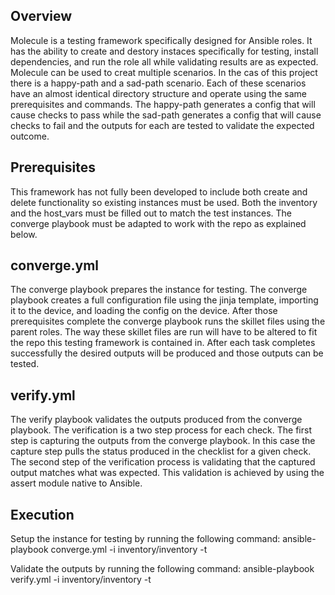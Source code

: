 Overview
--------

Molecule is a testing framework specifically designed for Ansible roles. It has the ability to create and destory instaces specifically for testing, install dependencies, and run the role all while validating results are as expected. Molecule can be used to creat multiple scenarios. In the cas of this project there is a happy-path and a sad-path scenario. Each of these scenarios have an almost identical directory structure and operate using the same prerequisites and commands. The happy-path generates a config that will cause checks to pass while the sad-path generates a config that will cause checks to fail and the outputs for each are tested to validate the expected outcome.

Prerequisites
-------------

This framework has not fully been developed to include both create and delete functionality so existing instances must be used. Both the inventory and the host_vars must be filled out to match the test instances. The converge playbook must be adapted to work with the repo as explained below.

converge.yml
------------

The converge playbook prepares the instance for testing. The converge playbook creates a full configuration file using the jinja template, importing it to the device, and loading the config on the device. After those prerequisites complete the converge playbook runs the skillet files using the parent roles. The way these skillet files are run will have to be altered to fit the repo this testing framework is contained in. After each task completes successfully the desired outputs will be produced and those outputs can be tested.

verify.yml
----------

The verify playbook validates the outputs produced from the converge playbook. The verification is a two step process for each check. The first step is capturing the outputs from the converge playbook. In this case the capture step pulls the status produced in the checklist for a given check. The second step of the verification process is validating that the captured output matches what was expected. This validation is achieved by using the assert module native to Ansible.

Execution
------------

Setup the instance for testing by running the following command:
ansible-playbook converge.yml -i inventory/inventory -t <desired tags>

Validate the outputs by running the following command:
ansible-playbook verify.yml -i inventory/inventory -t <desired tags>
